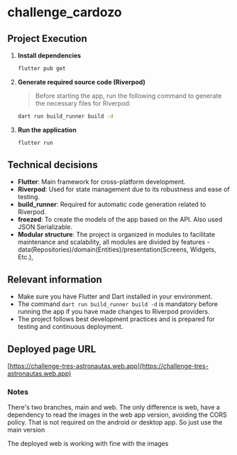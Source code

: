 # challenge_cardozo

## Project Execution

1. **Install dependencies**
   ```bash
   flutter pub get
   ```

2. **Generate required source code (Riverpod)**
   > Before starting the app, run the following command to generate the necessary files for Riverpod:
   ```bash
   dart run build_runner build -d
   ```

3. **Run the application**
   ```bash
   flutter run
   ```

## Technical decisions

- **Flutter**: Main framework for cross-platform development.
- **Riverpod**: Used for state management due to its robustness and ease of testing.
- **build_runner**: Required for automatic code generation related to Riverpod.
- **freezed**: To create the models of the app based on the API. Also used JSON Serializable.
- **Modular structure**: The project is organized in modules to facilitate maintenance and scalability, 
all modules are divided by features - data(Repositories)/domain(Entities)/presentation(Screens, Widgets, Etc.),

## Relevant information

- Make sure you have Flutter and Dart installed in your environment.
- The command `dart run build_runner build -d` is mandatory before running the app if you have made changes to Riverpod providers.
- The project follows best development practices and is prepared for testing and continuous deployment.

## Deployed page URL

[https://challenge-tres-astronautas.web.app](https://challenge-tres-astronautas.web.app)

### Notes
There's two branches, main and web. The only difference is web, have a dependency to read the images in the web 
app version, avoiding the CORS policy. That is not required on the android or desktop app. So just use the main version

The deployed web is working with fine with the images 

